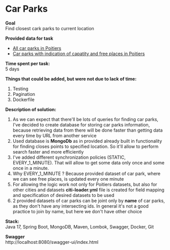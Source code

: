 # Car Parks

**Goal**\
Find closest cark parks to current location

**Provided data for task**
* [All car parks in Poitiers](https://data.grandpoitiers.fr/api/records/1.0/search/?dataset=mobilite-parkings-grand-poitiers-donnees-metiers&rows=1000&facet=nom_du_parking&facet=zone_tarifaire&facet=statut2&facet=statut3)
* [Car parks with indication of capatity and free places in Poitiers](https://data.grandpoitiers.fr/api/records/1.0/search/?dataset=mobilites-stationnement-des-parkings-en-temps-reel&facet=nom)

**Time spent per task:**\
5 days

**Things that could be added, but were not due to lack of time:**
1) Testing
2) Pagination
3) Dockerfile

**Description of solution:**
1) As we can expect that there'll be lots of queries for finding car parks, I've decided to create database for storing car parks information, because retrieving data from there will be done faster than getting data every time by URL from another service
2) Used database is **MongoDb** as in provided already built in functionality for finding closes points to specified location. So it'll allow to perform search faster and more efficiently
3) I've added different synchronization policies (STATIC, EVERY_1_MINUTE). That will allow to get some data only once and some once in a minute. 
4) Why EVERY_1_MINUTE ? Because provided dataset of car park, where we can see free places, is updated every one minute
5) For allowing the logic work not only for Poitiers datasets, but also for other cities and datasets **citi-loader.yml** file is created for field mapping and specification of desired datasets to be used
6) 2 provided datasets of car parks can be joint only by **name** of car parks, as they don't have any intersecting ids. In general it's not a good practice to join by name, but here we don't have other choice

**Stack:**\
Java 17, Spring Boot, MongoDB, Maven, Lombok, Swagger, Docker, Git

**Swagger**\
http://localhost:8080/swagger-ui/index.html
